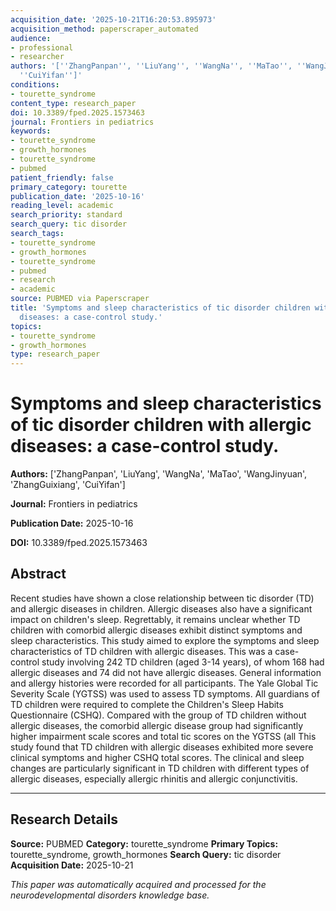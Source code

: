 ```yaml
---
acquisition_date: '2025-10-21T16:20:53.895973'
acquisition_method: paperscraper_automated
audience:
- professional
- researcher
authors: '[''ZhangPanpan'', ''LiuYang'', ''WangNa'', ''MaTao'', ''WangJinyuan'', ''ZhangGuixiang'',
  ''CuiYifan'']'
conditions:
- tourette_syndrome
content_type: research_paper
doi: 10.3389/fped.2025.1573463
journal: Frontiers in pediatrics
keywords:
- tourette_syndrome
- growth_hormones
- tourette_syndrome
- pubmed
patient_friendly: false
primary_category: tourette
publication_date: '2025-10-16'
reading_level: academic
search_priority: standard
search_query: tic disorder
search_tags:
- tourette_syndrome
- growth_hormones
- tourette_syndrome
- pubmed
- research
- academic
source: PUBMED via Paperscraper
title: 'Symptoms and sleep characteristics of tic disorder children with allergic
  diseases: a case-control study.'
topics:
- tourette_syndrome
- growth_hormones
type: research_paper
---
```


# Symptoms and sleep characteristics of tic disorder children with allergic diseases: a case-control study.

**Authors:** ['ZhangPanpan', 'LiuYang', 'WangNa', 'MaTao', 'WangJinyuan', 'ZhangGuixiang', 'CuiYifan']

**Journal:** Frontiers in pediatrics

**Publication Date:** 2025-10-16

**DOI:** 10.3389/fped.2025.1573463

## Abstract

Recent studies have shown a close relationship between tic disorder (TD) and allergic diseases in children. Allergic diseases also have a significant impact on children's sleep. Regrettably, it remains unclear whether TD children with comorbid allergic diseases exhibit distinct symptoms and sleep characteristics. This study aimed to explore the symptoms and sleep characteristics of TD children with allergic diseases. This was a case-control study involving 242 TD children (aged 3-14 years), of whom 168 had allergic diseases and 74 did not have allergic diseases. General information and allergy histories were recorded for all participants. The Yale Global Tic Severity Scale (YGTSS) was used to assess TD symptoms. All guardians of TD children were required to complete the Children's Sleep Habits Questionnaire (CSHQ). Compared with the group of TD children without allergic diseases, the comorbid allergic disease group had significantly higher impairment scale scores and total tic scores on the YGTSS (all This study found that TD children with allergic diseases exhibited more severe clinical symptoms and higher CSHQ total scores. The clinical and sleep changes are particularly significant in TD children with different types of allergic diseases, especially allergic rhinitis and allergic conjunctivitis.

---

## Research Details

**Source:** PUBMED
**Category:** tourette_syndrome
**Primary Topics:** tourette_syndrome, growth_hormones
**Search Query:** tic disorder
**Acquisition Date:** 2025-10-21

*This paper was automatically acquired and processed for the neurodevelopmental disorders knowledge base.*

